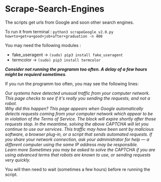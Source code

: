 # Scrape-Search-Engines
The scripts get urls from Google and soon other search engines.

To run it from terminal : `python3 scrapeGoogle_v2.0.py how+to+get+a+good+job+after+graduation -n 400`

You may need the following modules :
* fake_useragent   -> `(sudo) pip3 install fake_useragent`
* termcolor        -> `(sudo) pip3 install termcolor`

_**Consider not running the programm too often. A delay of a few hours might be requierd sometimes**._

If you run the programm too often, you may see the following lines:

*Our systems have detected unusual traffic from your computer network.  This page checks to see if it&#39;s really you sending the requests, and not a robot.  
Why did this happen?
This page appears when Google automatically detects requests coming from your computer network which appear to be in violation of the Terms of Service.
The block will expire shortly after those requests stop.  In the meantime, solving the above CAPTCHA will let you continue to use our services.
This traffic may have been sent by malicious software, a browser plug-in, or a script that sends automated requests.  If you share your network connection, ask your administrator for help &mdash; a different computer using the same IP address may be responsible.  
Learn more
Sometimes you may be asked to solve the CAPTCHA if you are using advanced terms that robots are known to use, or sending requests very quickly.*

You will then need to wait (sometimes a few hours) before re running the script.
